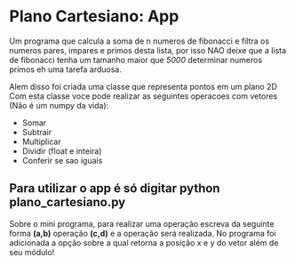 <h1>Plano Cartesiano: App</h1>

</p>Um programa que calcula a soma de n numeros de fibonacci e filtra
os numeros pares, impares e primos desta lista, por isso NAO
deixe que a lista de fibonacci tenha um tamanho maior que <em>5000</em>
determinar numeros primos eh uma tarefa arduosa.</p>

<p>
Alem disso foi criada uma classe que representa pontos em um plano 2D
Com esta classe voce pode realizar as seguintes operacoes com vetores (Não é um numpy da vida):

<ul>
<li>Somar</li>
<li>Subtrair</li>
<li>Multiplicar</li>
<li>Dividir (float e inteira)</li>
<li>Conferir se sao iguais</li>
</ul>
</p>

<h2> Para utilizar o app é só digitar python plano_cartesiano.py</h2>

<p>Sobre o mini programa, para realizar uma operação escreva da seguinte forma
<b>(a,b)</b> operação <b>(c,d)</b> e a operação será realizada. No programa foi adicionada
a opção sobre a qual retorna a posição x e y do vetor além de seu módulo!</p>
